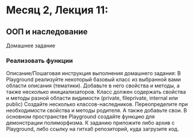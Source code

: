 # Месяц 2, Лекция 11: 
## ООП и наследование

Домашнее задание
### Реализовать функции
Описание/Пошаговая инструкция выполнения домашнего задания:
В Playground реализуйте некоторый базовый класс из выбранной вами области описания (тематики).
Добавьте в него свойства и методы, а также несколько инициализаторов. Класс должен содержать свойства и методы разной области видимости (private, fileprivate, internal или public)
Создайте несколько классов-наследников. Переопределите при необходимости свойства и методы родителя. А также добавьте свои.
В основном пространстве Playground создайте функцию для демонстрации полиморфизма.
К заданию приложите либо архив с Playground, либо ссылку на гитхаб репозиторий, куда загрузите код.
